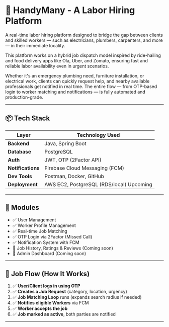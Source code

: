 # 🚀 HandyMany -  A Labor Hiring Platform

A real-time labor hiring platform designed to bridge the gap between clients and skilled workers — such as electricians, plumbers, carpenters, and more — in their immediate locality.

This platform works on a hybrid job dispatch model inspired by ride-hailing and food delivery apps like Ola, Uber, and Zomato, ensuring fast and reliable labor availability even in urgent scenarios.

Whether it's an emergency plumbing need, furniture installation, or electrical work, clients can quickly request help, and nearby available professionals get notified in real time. The entire flow — from OTP-based login to worker matching and notifications — is fully automated and production-grade.



---

## 📦 Tech Stack

| Layer       | Technology Used         |
|------------|--------------------------|
| **Backend**| Java, Spring Boot        |
| **Database**| PostgreSQL               |
| **Auth**   | JWT, OTP (2Factor API)   |
| **Notifications** | Firebase Cloud Messaging (FCM) |
| **Dev Tools**| Postman, Docker, GitHub |
| **Deployment**| AWS EC2, PostgreSQL (RDS/local) Upcoming |

---

## 🧩 Modules

- ✅ User Management
- ✅ Worker Profile Management
- ✅ Real-time Job Matching
- ✅ OTP Login via 2Factor (Missed Call)
- ✅ Notification System with FCM
- 🚧 Job History, Ratings & Reviews (Coming soon)
- 🚧 Admin Dashboard (Coming soon)

---

## 🔄 Job Flow (How It Works)

1. ✅ **User/Client logs in using OTP**
2. ✅ **Creates a Job Request** (category, location, urgency)
3. ✅ **Job Matching Loop** runs (expands search radius if needed)
4. ✅ **Notifies eligible Workers** via FCM
5. ✅ **Worker accepts the job**
6. ✅ **Job marked as active**, both parties are notified

---



